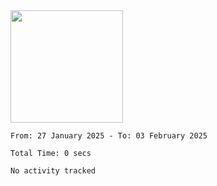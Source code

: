 <img height="180em" src="https://github-readme-stats-eight-theta.vercel.app/api?username=bkundev&show_icons=true&theme=radical&include_all_commits=true&count_private=true"/>
<!--START_SECTION:waka-->

```all_time
From: 27 January 2025 - To: 03 February 2025

Total Time: 0 secs

No activity tracked
```

<!--END_SECTION:waka-->